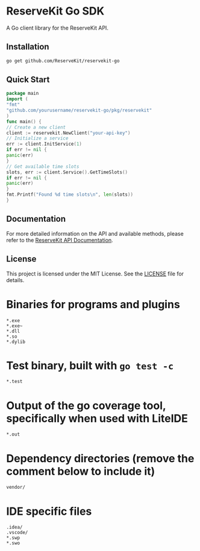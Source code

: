 # ReserveKit Go SDK

A Go client library for the ReserveKit API.

## Installation

```bash
go get github.com/ReserveKit/reservekit-go
```

## Quick Start

```go
package main
import (
"fmt"
"github.com/yourusername/reservekit-go/pkg/reservekit"
)
func main() {
// Create a new client
client := reservekit.NewClient("your-api-key")
// Initialize a service
err := client.InitService(1)
if err != nil {
panic(err)
}
// Get available time slots
slots, err := client.Service().GetTimeSlots()
if err != nil {
panic(err)
}
fmt.Printf("Found %d time slots\n", len(slots))
}
```

## Documentation

For more detailed information on the API and available methods, please refer to
the [ReserveKit API Documentation](https://docs.reservekit.io).

## License

This project is licensed under the MIT License. See the [LICENSE](LICENSE) file
for details.

# Binaries for programs and plugins

```
*.exe
*.exe~
*.dll
*.so
*.dylib
```

# Test binary, built with `go test -c`

```
*.test
```

# Output of the go coverage tool, specifically when used with LiteIDE

```
*.out
```

# Dependency directories (remove the comment below to include it)

```
vendor/
```

# IDE specific files

```
.idea/
.vscode/
*.swp
*.swo
```
